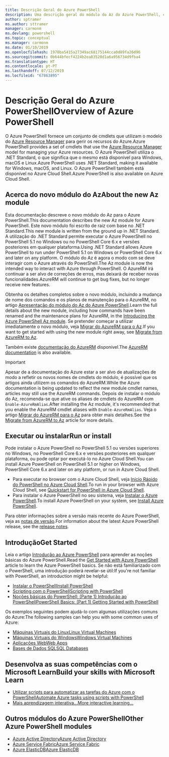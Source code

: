 ```yaml
---
title: Descrição Geral do Azure PowerShell
description: Uma descrição geral do módulo do Az do Azure PowerShell, com informações sobre como instalar e começar a utilizar.
author: sptramer
ms.author: sttramer
manager: carmonm
ms.devlang: powershell
ms.topic: conceptual
ms.manager: carmonm
ms.date: 01/10/2019
ms.openlocfilehash: 1978ba5415a27349ac68175144cca0d89fa26d96
ms.sourcegitcommit: 0b644bfecf4224b2ea83520d1a6a956734d9fba4
ms.translationtype: HT
ms.contentlocale: pt-PT
ms.lasthandoff: 07/12/2019
ms.locfileid: "67863895"
---
```

# <a name="overview-of-azure-powershell"></a><span data-ttu-id="35963-103">Descrição Geral do Azure PowerShell</span><span class="sxs-lookup"><span data-stu-id="35963-103">Overview of Azure PowerShell</span></span>

<span data-ttu-id="35963-104">O Azure PowerShell fornece um conjunto de cmdlets que utilizam o modelo do [Azure Resource Manager](/azure/azure-resource-manager/resource-group-overview) para gerir os recursos do Azure.</span><span class="sxs-lookup"><span data-stu-id="35963-104">Azure PowerShell provides a set of cmdlets that use the [Azure Resource Manager](/azure/azure-resource-manager/resource-group-overview) model for managing your Azure resources.</span></span> <span data-ttu-id="35963-105">O Azure PowerShell utiliza o .NET Standard, o que significa que o mesmo está disponível para Windows, macOS e Linux.</span><span class="sxs-lookup"><span data-stu-id="35963-105">Azure PowerShell uses .NET Standard, making it available for Windows, macOS, and Linux.</span></span>
<span data-ttu-id="35963-106">O Azure PowerShell também está disponível no Azure Cloud Shell.</span><span class="sxs-lookup"><span data-stu-id="35963-106">Azure PowerShell is also available on Azure Cloud Shell.</span></span>

## <a name="about-the-new-az-module"></a><span data-ttu-id="35963-107">Acerca do novo módulo do Az</span><span class="sxs-lookup"><span data-stu-id="35963-107">About the new Az module</span></span>

<span data-ttu-id="35963-108">Esta documentação descreve o novo módulo do Az para o Azure PowerShell.</span><span class="sxs-lookup"><span data-stu-id="35963-108">This documentation describes the new Az module for Azure PowerShell.</span></span> <span data-ttu-id="35963-109">Este novo módulo foi escrito de raiz com base no .NET Standard.</span><span class="sxs-lookup"><span data-stu-id="35963-109">This new module is written from the ground up in .NET Standard.</span></span> <span data-ttu-id="35963-110">A utilização do .NET Standard permite executar o Azure PowerShell no PowerShell 5.1 no Windows ou no PowerShell Core 6.x e versões posteriores em qualquer plataforma.</span><span class="sxs-lookup"><span data-stu-id="35963-110">Using .NET Standard allows Azure PowerShell to run under PowerShell 5.1 on Windows or PowerShell Core 6.x and later on any platform.</span></span> <span data-ttu-id="35963-111">O módulo do Az é agora o modo com se deve interagir com o Azure através do PowerShell.</span><span class="sxs-lookup"><span data-stu-id="35963-111">The Az module is now the intended way to interact with Azure through PowerShell.</span></span>
<span data-ttu-id="35963-112">O AzureRM irá continuar a ser alvo de correções de erros, mas deixará de receber novas funcionalidades.</span><span class="sxs-lookup"><span data-stu-id="35963-112">AzureRM will continue to get bug fixes, but no longer receive new features.</span></span>

<span data-ttu-id="35963-113">Obtenha os detalhes completos sobre o novo módulo, incluindo a mudança de nome dos comandos e os planos de manutenção para o AzureRM, no artigo [Apresentação do módulo do Az do Azure PowerShell](new-azureps-module-az.md).</span><span class="sxs-lookup"><span data-stu-id="35963-113">Learn the full details about the new module, including how commands have been renamed and the maintenance plans for AzureRM, in the [Introducing the Azure PowerShell Az module](new-azureps-module-az.md).</span></span> <span data-ttu-id="35963-114">Se pretender começar a utilizar imediatamente o novo módulo, veja [Migrar do AzureRM para o Az](migrate-from-azurerm-to-az.md).</span><span class="sxs-lookup"><span data-stu-id="35963-114">If you want to get started with using the new module right away, see [Migrate from AzureRM to Az](migrate-from-azurerm-to-az.md).</span></span>

<span data-ttu-id="35963-115">Também existe [documentação do AzureRM](/powershell/azure/azurerm) disponível.</span><span class="sxs-lookup"><span data-stu-id="35963-115">The [AzureRM documentation](/powershell/azure/azurerm) is also available.</span></span>

> [!IMPORTANT]
>
> <span data-ttu-id="35963-116">Apesar de a documentação do Azure estar a ser alvo de atualizações de modo a refletir os novos nomes de cmdlets do módulo, é possível que os artigos ainda utilizem os comandos do AzureRM.</span><span class="sxs-lookup"><span data-stu-id="35963-116">While the Azure documentation is being updated to reflect the new module cmdlet names, articles may still use the AzureRM commands.</span></span> <span data-ttu-id="35963-117">Depois de instalar o módulo do Az, recomenda-se que ative os aliases de cmdlets do AzureRM com `Enable-AzureRmAlias`.</span><span class="sxs-lookup"><span data-stu-id="35963-117">After installing the Az module, it's recommended that you enable the AzureRM cmdlet aliases with `Enable-AzureRmAlias`.</span></span> <span data-ttu-id="35963-118">Veja o artigo [Migrar do AzureRM para o Az](migrate-from-azurerm-to-az.md) para obter mais detalhes.</span><span class="sxs-lookup"><span data-stu-id="35963-118">See the [Migrate from AzureRM to Az](migrate-from-azurerm-to-az.md) article for more details.</span></span>

## <a name="run-or-install"></a><span data-ttu-id="35963-119">Executar ou instalar</span><span class="sxs-lookup"><span data-stu-id="35963-119">Run or install</span></span>

<span data-ttu-id="35963-120">Pode instalar o Azure PowerShell no PowerShell 5.1 ou versões superiores no Windows, no PowerShell Core 6.x e versões posteriores em qualquer plataforma, ou pode optar por executá-lo no Azure Cloud Shell.</span><span class="sxs-lookup"><span data-stu-id="35963-120">You can install Azure PowerShell on PowerShell 5.1 or higher on Windows, PowerShell Core 6.x and later on any platform, or run in Azure Cloud Shell.</span></span>

* <span data-ttu-id="35963-121">Para executar no browser com o Azure Cloud Shell, veja [Início Rápido do PowerShell no Azure Cloud Shell](/azure/cloud-shell/quickstart-powershell).</span><span class="sxs-lookup"><span data-stu-id="35963-121">To run in your browser with Azure Cloud Shell, see [Quickstart for PowerShell in Azure Cloud Shell](/azure/cloud-shell/quickstart-powershell).</span></span>
* <span data-ttu-id="35963-122">Para instalar o Azure PowerShell no seu sistema, veja [Instalar o Azure PowerShell](install-az-ps.md).</span><span class="sxs-lookup"><span data-stu-id="35963-122">To install Azure PowerShell on your system, see [Install Azure PowerShell](install-az-ps.md).</span></span>

<span data-ttu-id="35963-123">Para obter informações sobre a versão mais recente do Azure PowerShell, veja as [notas de versão](release-notes-azureps.md).</span><span class="sxs-lookup"><span data-stu-id="35963-123">For information about the latest Azure PowerShell release, see the [release notes](release-notes-azureps.md).</span></span>

## <a name="get-started"></a><span data-ttu-id="35963-124">Introdução</span><span class="sxs-lookup"><span data-stu-id="35963-124">Get Started</span></span>

<span data-ttu-id="35963-125">Leia o artigo [Introdução ao Azure PowerShell](get-started-azureps.md) para aprender as noções básicas do Azure PowerShell.</span><span class="sxs-lookup"><span data-stu-id="35963-125">Read the [Get Started with Azure PowerShell](get-started-azureps.md) article to learn the Azure PowerShell basics.</span></span> <span data-ttu-id="35963-126">Se não está familiarizado com o PowerShell, uma introdução poderá revelar-se útil:</span><span class="sxs-lookup"><span data-stu-id="35963-126">If you're not familiar with PowerShell, an introduction might be helpful:</span></span>

* [<span data-ttu-id="35963-127">Instalar o PowerShell</span><span class="sxs-lookup"><span data-stu-id="35963-127">Install PowerShell</span></span>](/powershell/scripting/install/installing-powershell)
* [<span data-ttu-id="35963-128">Scripting com o PowerShell</span><span class="sxs-lookup"><span data-stu-id="35963-128">Scripting with PowerShell</span></span>](/powershell/scripting/powershell-scripting)
* [<span data-ttu-id="35963-129">Noções básicas do PowerShell: (Parte 1) Introdução ao PowerShell</span><span class="sxs-lookup"><span data-stu-id="35963-129">PowerShell Basics: (Part 1) Getting Started with PowerShell</span></span>](https://channel9.msdn.com/Blogs/Taste-of-Premier/PowerShellBasicsPart1)

<span data-ttu-id="35963-130">Os exemplos seguintes podem ajudá-lo com algumas utilizações comuns do Azure:</span><span class="sxs-lookup"><span data-stu-id="35963-130">The following samples can help you with some common uses of Azure:</span></span>

* [<span data-ttu-id="35963-131">Máquinas Virtuais do Linux</span><span class="sxs-lookup"><span data-stu-id="35963-131">Linux Virtual Machines</span></span>](/azure/virtual-machines/virtual-machines-linux-powershell-samples?toc=/powershell/azure/toc.json)
* [<span data-ttu-id="35963-132">Máquinas Virtuais do Windows</span><span class="sxs-lookup"><span data-stu-id="35963-132">Windows Virtual Machines</span></span>](/azure/virtual-machines/virtual-machines-windows-powershell-samples?toc=/powershell/azure/toc.json)
* [<span data-ttu-id="35963-133">Aplicações Web</span><span class="sxs-lookup"><span data-stu-id="35963-133">Web Apps</span></span>](/azure/app-service-web/app-service-powershell-samples?toc=/powershell/azure/toc.json)
* [<span data-ttu-id="35963-134">Bases de Dados SQL</span><span class="sxs-lookup"><span data-stu-id="35963-134">SQL Databases</span></span>](/azure/sql-database/sql-database-powershell-samples?toc=/powershell/azure/toc.json)

## <a name="build-your-skills-with-microsoft-learn"></a><span data-ttu-id="35963-135">Desenvolva as suas competências com o Microsoft Learn</span><span class="sxs-lookup"><span data-stu-id="35963-135">Build your skills with Microsoft Learn</span></span>

- [<span data-ttu-id="35963-136">Utilizar scripts para automatizar as tarefas do Azure com o PowerShell</span><span class="sxs-lookup"><span data-stu-id="35963-136">Automate Azure tasks using scripts with PowerShell</span></span>](/learn/modules/automate-azure-tasks-with-powershell/)
- [<span data-ttu-id="35963-137">Mais aprendizagem interativa...</span><span class="sxs-lookup"><span data-stu-id="35963-137">More interactive learning...</span></span>](/learn/browse/?term=powershell)

## <a name="other-azure-powershell-modules"></a><span data-ttu-id="35963-138">Outros módulos do Azure PowerShell</span><span class="sxs-lookup"><span data-stu-id="35963-138">Other Azure PowerShell modules</span></span>

* [<span data-ttu-id="35963-139">Azure Active Directory</span><span class="sxs-lookup"><span data-stu-id="35963-139">Azure Active Directory</span></span>](/powershell/azure/active-directory/)
* [<span data-ttu-id="35963-140">Azure Service Fabric</span><span class="sxs-lookup"><span data-stu-id="35963-140">Azure Service Fabric</span></span>](/powershell/azure/service-fabric/)
* [<span data-ttu-id="35963-141">Azure ElasticDB</span><span class="sxs-lookup"><span data-stu-id="35963-141">Azure ElasticDB</span></span>](/powershell/azure/elasticdbjobs/)

